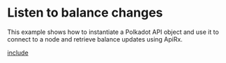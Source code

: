 # Listen to balance changes

This example shows how to instantiate a Polkadot API object and use it to connect to a node and retrieve balance updates using ApiRx.

[include](index.js)
